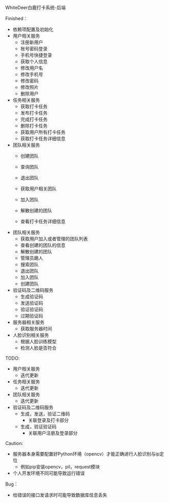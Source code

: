 WhiteDeer白鹿打卡系统-后端

Finished：
* 依赖项配置及初始化
* 用户相关服务
  * 注册新用户
  * 账号密码登录
  * 手机号快捷登录
  * 获取个人信息
  * 修改用户名
  * 修改手机号
  * 修改密码
  * 修改照片
  * 删除用户
* 任务相关服务
  * 获取打卡任务
  * 发布打卡任务
  * 完成打卡任务
  * 删除打卡任务
  * 获取用户所有打卡任务
  * 获取打卡任务详细信息
* 团队相关服务
  * 创建团队
  * 查询团队
  * 退出团队
  * 获取用户相关团队
  * 加入团队
  * 解散创建的团队

  * 查看打卡任务详细信息
* 团队相关服务
  * 获取用户加入或者管理的团队列表
  * 查看创建的团队的信息
  * 解散创建的团队
  * 管理员踢人
  * 搜索团队
  * 退出团队
  * 加入团队
  * 创建团队
* 验证码及二维码服务
  * 生成验证码
  * 发送验证码
  * 验证验证码
  * 过期验证码
* 服务器相关服务
  * 获取服务器时间
* 人脸识别相关服务
  * 根据人脸训练模型
  * 检测人脸是否符合

TODO:
* 用户相关服务
  * 迭代更新
* 任务相关服务
  * 迭代更新
* 团队相关服务
  * 迭代更新
* 验证码及二维码服务
  * 生成，发送，验证二维码
    * 关联登录及打卡部分
  * 生成，验证验证码
    * 关联用户注册及登录部分

Caution:
* 服务器本身需要配置好Python环境（opencv）才能正确进行人脸识别与ip定位
  * 例如pip安装opencv，pil，request模块
* 个人开发环境不同可能导致运行错误

Bug：
* 给错误的接口发请求时可能导致数据库信息丢失